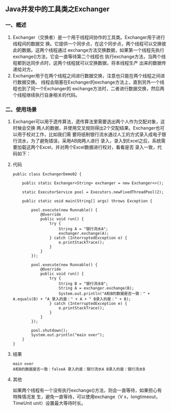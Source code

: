 ## Java并发中的工具类之Exchanger
### 一、概述
1. Exchanger（交换者）是一个用于线程间协作的工具类。Exchanger用于进行线程间的数据交
   换。它提供一个同步点，在这个同步点，两个线程可以交换彼此的数据。这两个线程通过
   exchange方法交换数据，如果第一个线程先执行exchange()方法，它会一直等待第二个线程也
   执行exchange方法，当两个线程都到达同步点时，这两个线程就可以交换数据，将本线程生产
   出来的数据传递给对方。
2. Exchanger用于在两个线程之间进行数据交换，注意也只能在两个线程之间进行数据交换。
   线程会阻塞在Exchanger的exchange方法上，直到另外一个线程也到了同一个Exchanger的
   exchange方法时，二者进行数据交换，然后两个线程继续执行自身相关的代码。
### 二、使用场景
1. Exchanger可以用于遗传算法，遗传算法里需要选出两个人作为交配对象，这时候会交换
   两人的数据，并使用交叉规则得出2个交配结果。Exchanger也可以用于校对工作，比如我们需
   要将纸制银行流水通过人工的方式录入成电子银行流水，为了避免错误，采用AB岗两人进行
   录入，录入到Excel之后，系统需要加载这两个Excel，并对两个Excel数据进行校对，看看是否
   录入一致，代码如下：
2. 代码
   ```
   public class ExchangerDemo02 {
   
       public static Exchanger<String> exchanger = new Exchanger<>();
   
       static ExecutorService pool = Executors.newFixedThreadPool(2);
   
       public static void main(String[] args) throws Exception {
   
           pool.execute(new Runnable() {
               @Override
               public void run() {
                   try {
                       String A = "银行流水A";
                       exchanger.exchange(A);
                   } catch (InterruptedException e) {
                       e.printStackTrace();
                   }
               }
           });
   
           pool.execute(new Runnable() {
               @Override
               public void run() {
                   try {
                       String B = "银行流水B";
                       String A = exchanger.exchange(B);
                       System.out.println("A和B的数据是否一致：" + A.equals(B) + "A 录入的是：" + A + " B录入的是：" + B);
                   } catch (InterruptedException e) {
                       e.printStackTrace();
                   }
               }
           });
   
           pool.shutdown();
           System.out.println("main over");
       }
   }
   
   ```
3. 结果
   ```
   main over
   A和B的数据是否一致：falseA 录入的是：银行流水A B录入的是：银行流水B
   ```
4. 其他

   如果两个线程有一个没有执行exchange()方法，则会一直等待，如果担心有特殊情况发
   生，避免一直等待，可以使用exchange（V x，longtimeout，TimeUnit unit）设置最大等待时长。

